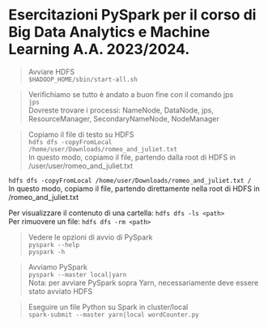 # Esercitazioni PySpark per il corso di Big Data Analytics e Machine Learning A.A. 2023/2024.

>Avviare HDFS<br>
``$HADOOP_HOME/sbin/start-all.sh``<br>

>Verifichiamo se tutto è andato a buon fine con il comando jps<br>
``jps``<br>
Dovreste trovare i processi: NameNode, DataNode, jps, ResourceManager, SecondaryNameNode, NodeManager<br>

>Copiamo il file di testo su HDFS<br>
``hdfs dfs -copyFromLocal /home/user/Downloads/romeo_and_juliet.txt ``<br>
In questo modo, copiamo il file, partendo dalla root di HDFS in /user/user/romeo_and_juliet.txt<br>

``hdfs dfs -copyFromLocal /home/user/Downloads/romeo_and_juliet.txt /``<br>
In questo modo, copiamo il file, partendo direttamente nella root di HDFS in /romeo_and_juliet.txt<br>

Per visualizzare il contenuto di una cartella: ``hdfs dfs -ls <path>``<br>
Per rimuovere un file: ``hdfs dfs -rm <path> ``<br>

>Vedere le opzioni di avvio di PySpark<br>
``pyspark --help``<br>
``pyspark -h``<br>

>Avviamo PySpark<br>
``pyspark --master local|yarn``<br>
Nota: per avviare PySpark sopra Yarn, necessariamente deve essere stato avviato HDFS<br>

>Eseguire un file Python su Spark in cluster/local<br>
``spark-submit --master yarn|local wordCounter.py``<br>